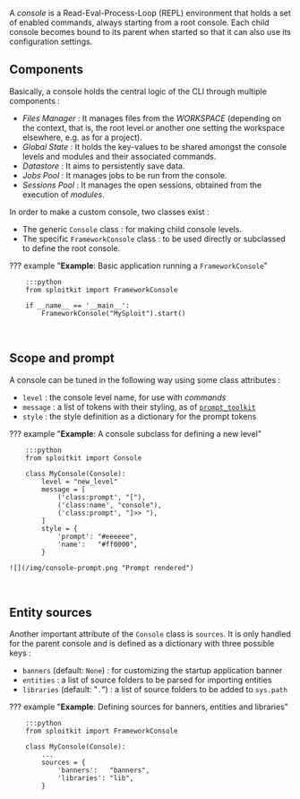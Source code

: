 A *console* is a Read-Eval-Process-Loop (REPL) environment that holds a set of enabled commands, always starting from a root console. Each child console becomes bound to its parent when started so that it can also use its configuration settings.

## Components

Basically, a console holds the central logic of the CLI through multiple components :

- *Files Manager* : It manages files from the *WORKSPACE* (depending on the context, that is, the root level or another one setting the workspace elsewhere, e.g. as for a project).
- *Global State* : It holds the key-values to be shared amongst the console levels and modules and their associated commands.
- *Datastore* : It aims to persistently save data.
- *Jobs Pool* : It manages jobs to be run from the console.
- *Sessions Pool* : It manages the open sessions, obtained from the execution of *modules*.

In order to make a custom console, two classes exist :

- The generic `Console` class : for making child console levels.
- The specific `FrameworkConsole` class : to be used directly or subclassed to define the root console.

??? example "**Example**: Basic application running a `FrameworkConsole`"

        :::python
        from sploitkit import FrameworkConsole
        
        if __name__ == '__main__':
            FrameworkConsole("MySploit").start()

<br>

## Scope and prompt

A console can be tuned in the following way using some class attributes :

- `level` : the console level name, for use with *commands*
- `message` : a list of tokens with their styling, as of [`prompt_toolkit`](https://python-prompt-toolkit.readthedocs.io/en/master/pages/asking_for_input.html#coloring-the-prompt-itself)
- `style` : the style definition as a dictionary for the prompt tokens

??? example "**Example**: A console subclass for defining a new level"

        :::python
        from sploitkit import Console
        
        class MyConsole(Console):
            level = "new_level"
            message = [
                ('class:prompt', "["),
                ('class:name', "console"),
                ('class:prompt', "]>> "),
            ]
            style = {
                'prompt': "#eeeeee",
                'name':   "#ff0000",
            }
    
    ![](/img/console-prompt.png "Prompt rendered")

<br>

## Entity sources

Another important attribute of the `Console` class is `sources`. It is only handled for the parent console and is defined as a dictionary with three possible keys :

- `banners` (default: `None`) : for customizing the startup application banner
- `entities` : a list of source folders to be parsed for importing entities
- `libraries` (default: "`.`") : a list of source folders to be added to `sys.path`

??? example "**Example**: Defining sources for banners, entities and libraries"

        :::python
        from sploitkit import FrameworkConsole

        class MyConsole(Console):
            ...
            sources = {
                'banners':   "banners",
                'libraries': "lib",
            }

<br>

